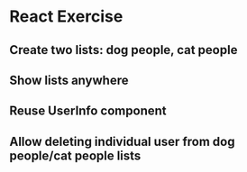 # React Exercise

## Create two lists: dog people, cat people
## Show lists anywhere
## Reuse UserInfo component
## Allow deleting individual user from dog people/cat people lists